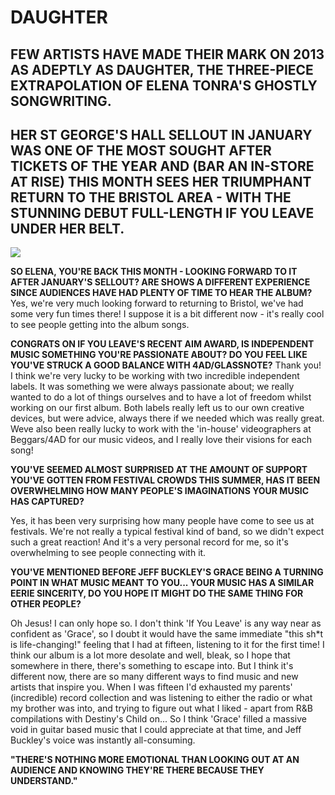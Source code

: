 # DAUGHTER
## FEW ARTISTS HAVE MADE THEIR MARK ON 2013 AS ADEPTLY AS DAUGHTER, THE THREE-PIECE EXTRAPOLATION OF ELENA TONRA'S GHOSTLY SONGWRITING.
## HER ST GEORGE'S HALL SELLOUT IN JANUARY WAS ONE OF THE MOST SOUGHT AFTER TICKETS OF THE YEAR AND (BAR AN IN-STORE AT RISE) THIS MONTH SEES HER TRIUMPHANT RETURN TO THE BRISTOL AREA - WITH THE STUNNING DEBUT FULL-LENGTH IF YOU LEAVE UNDER HER BELT.

<img src="/Images/Eliot Lee Hazel/">

**SO ELENA, YOU'RE BACK THIS MONTH - LOOKING FORWARD TO IT AFTER JANUARY'S SELLOUT? ARE SHOWS A DIFFERENT EXPERIENCE SINCE AUDIENCES HAVE HAD PLENTY OF TIME TO HEAR THE ALBUM?**
Yes, we're very much looking forward to returning to Bristol, we've had some very fun times there! I suppose it is a bit different now - it's really cool to see people getting into the album songs.

**CONGRATS ON IF YOU LEAVE'S RECENT AIM AWARD, IS INDEPENDENT MUSIC SOMETHING YOU'RE PASSIONATE ABOUT? DO YOU FEEL LIKE YOU'VE STRUCK A GOOD BALANCE WITH 4AD/GLASSNOTE?**
Thank you! I think we're very lucky to be working with two incredible independent labels. It was something we were always passionate about; we really wanted to do a lot of things ourselves and to have a lot of freedom whilst working on our first album. Both labels really left us to our own creative devices, but were advice, always there if we needed which was really great. Weve also been really lucky to work with the 'in-house' videographers at Beggars/4AD for our music videos, and I really love their visions for each song!

**YOU'VE SEEMED ALMOST SURPRISED AT THE AMOUNT OF SUPPORT YOU'VE GOTTEN FROM FESTIVAL CROWDS THIS SUMMER, HAS IT BEEN OVERWHELMING HOW MANY PEOPLE'S IMAGINATIONS YOUR MUSIC HAS CAPTURED?**

Yes, it has been very surprising how many people have come to see us at festivals. We're not really a typical festival kind of band, so we didn't expect such a great reaction! And it's a very personal record for me, so it's overwhelming to see people connecting with it.

**YOU'VE MENTIONED BEFORE JEFF BUCKLEY'S GRACE BEING A TURNING POINT IN WHAT MUSIC MEANT TO YOU... YOUR MUSIC HAS A SIMILAR EERIE SINCERITY, DO YOU HOPE IT MIGHT DO THE SAME THING FOR OTHER PEOPLE?**

Oh Jesus! I can only hope so. I don't think 'If You Leave' is any way near as confident as 'Grace', so I doubt it would have the same immediate "this sh\*t is life-changing!" feeling that I had at fifteen, listening to it for the first time! I think our album is a lot more desolate and well, bleak, so I hope that somewhere in there, there's something to escape into. But I think it's different now, there are so many different ways to find music and new artists that inspire you. When I was fifteen I'd exhausted my parents' (incredible) record collection and was listening to either the radio or what my brother was into, and trying to figure out what I liked - apart from R&B compilations with Destiny's Child on... So I think 'Grace' filled a massive void in guitar based music that I could appreciate at that time, and Jeff Buckley's voice was instantly all-consuming.

**"THERE'S NOTHING MORE EMOTIONAL THAN LOOKING OUT AT AN AUDIENCE AND KNOWING THEY'RE THERE BECAUSE THEY UNDERSTAND."**



